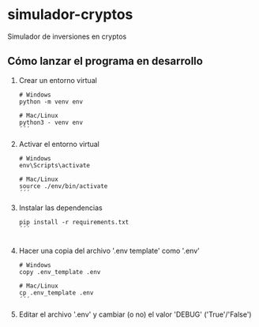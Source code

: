 # simulador-cryptos

Simulador de inversiones en cryptos

## Cómo lanzar el programa en desarrollo

1. Crear un entorno virtual 
    ```
    # Windows
    python -m venv env

    # Mac/Linux
    python3 - venv env
    ´´´

2. Activar el entorno virtual
    ```
    # Windows
    env\Scripts\activate

    # Mac/Linux
    source ./env/bin/activate
    ´´´

3. Instalar las dependencias
    ```
    pip install -r requirements.txt
    ´´´


4. Hacer una copia del archivo '.env template' como '.env'
    ```
    # Windows
    copy .env_template .env

    # Mac/Linux
    cp .env_template .env
    ´´´

5. Editar el archivo '.env' y cambiar (o no) el valor 'DEBUG' ('True'/'False')

